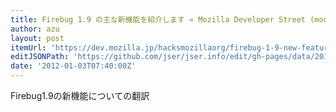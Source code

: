 ```yaml
---
title: Firebug 1.9 の主な新機能を紹介します « Mozilla Developer Street (modest)
author: azu
layout: post
itemUrl: 'https://dev.mozilla.jp/hacksmozillaorg/firebug-1-9-new-features/'
editJSONPath: 'https://github.com/jser/jser.info/edit/gh-pages/data/2012/01/index.json'
date: '2012-01-03T07:40:00Z'
---
```

Firebug1.9の新機能についての翻訳
